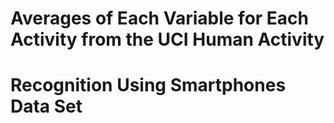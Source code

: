 # Averages of Each Variable for Each Activity from the UCI Human Activity
# Recognition Using Smartphones Data Set
